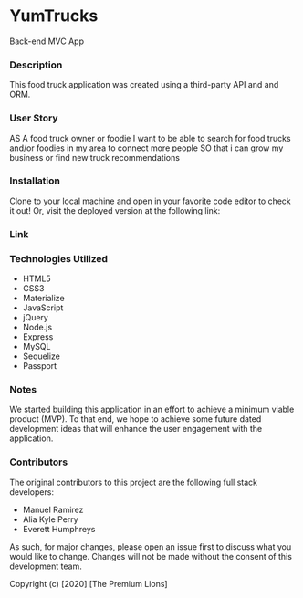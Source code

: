 # YumTrucks

Back-end MVC App

### Description

This food truck application was created using a third-party API and and ORM.

### User Story
AS A food truck owner or foodie
I want to be able to search for food trucks and/or foodies in my area to connect more people
SO that i can grow my business or find new truck recommendations

### Installation

Clone to your local machine and open in your favorite code editor to check it out! Or, visit the deployed version at the following link:

### Link

### Technologies Utilized
* HTML5
* CSS3
* Materialize
* JavaScript
* jQuery
* Node.js
* Express
* MySQL
* Sequelize
* Passport

### Notes

We started building this application in an effort to achieve a minimum viable product (MVP). To that end, we hope to achieve some future dated development ideas that will enhance the user engagement with the application.

### Contributors

The original contributors to this project are the following full stack developers:

- Manuel Ramirez
- Alia Kyle Perry
- Everett Humphreys

As such, for major changes, please open an issue first to discuss what you would like to change. Changes will not be made without the consent of this development team.

Copyright (c) [2020] [The Premium Lions]